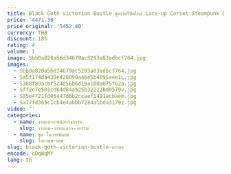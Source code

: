 ```yaml
---
title: Black Goth Victorian Bustle ชุดราตรีปิดไหล่ Lace-up Corset Steampunk Gothic คราบที่กําหนดเอง Victorian ชุดราตรี
price: '4471.30'
price_original: '5452.80'
currency: THB
discount: 18%
rating: 4
volume: 1
image: Sbb0a820a56d34679ac5293a83adbcf764.jpg
images:
  - Sbb0a820a56d34679ac5293a83adbcf764.jpg
  - Sa5f174da439e428890a46e5b4695aee1L.jpg
  - S388f89acbf5c4d56b6d19a100a075f62a.jpg
  - Sff2c7e501cd64d84a525b32212bd0579v.jpg
  - S85e4721fd05447d6b2ccaef1491acbaem.jpg
  - Sa77fd365c1cb4e4abbb7284a1bda3179z.jpg
video: ''
categories:
  - name: งานแต่งงานและกิจกรรม
    slug: งานแต-งงานและก-จกรรม
  - name: ชุด โอกาสพิเศษ
    slug: โอกาสพ-เศษ
slug: black-goth-victorian-bustle-ดราตร
encode: oDqWqMY
lang: th
---
```

  
